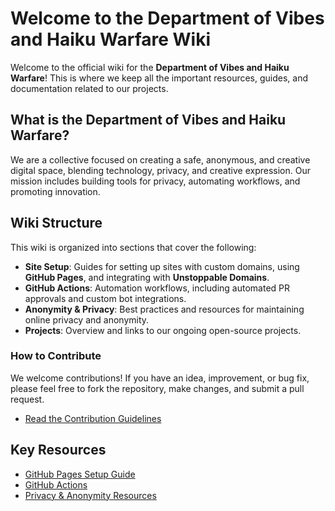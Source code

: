 # Welcome to the Department of Vibes and Haiku Warfare Wiki

Welcome to the official wiki for the **Department of Vibes and Haiku Warfare**! This is where we keep all the important resources, guides, and documentation related to our projects.

## What is the Department of Vibes and Haiku Warfare?

We are a collective focused on creating a safe, anonymous, and creative digital space, blending technology, privacy, and creative expression. Our mission includes building tools for privacy, automating workflows, and promoting innovation.

## Wiki Structure

This wiki is organized into sections that cover the following:

- **Site Setup**: Guides for setting up sites with custom domains, using **GitHub Pages**, and integrating with **Unstoppable Domains**.
- **GitHub Actions**: Automation workflows, including automated PR approvals and custom bot integrations.
- **Anonymity & Privacy**: Best practices and resources for maintaining online privacy and anonymity.
- **Projects**: Overview and links to our ongoing open-source projects.

### How to Contribute

We welcome contributions! If you have an idea, improvement, or bug fix, please feel free to fork the repository, make changes, and submit a pull request.

- [Read the Contribution Guidelines](CONTRIBUTING.md)

## Key Resources

- [GitHub Pages Setup Guide](site-setup.md)
- [GitHub Actions](github-actions.md)
- [Privacy & Anonymity Resources](privacy-anonymity.md)
